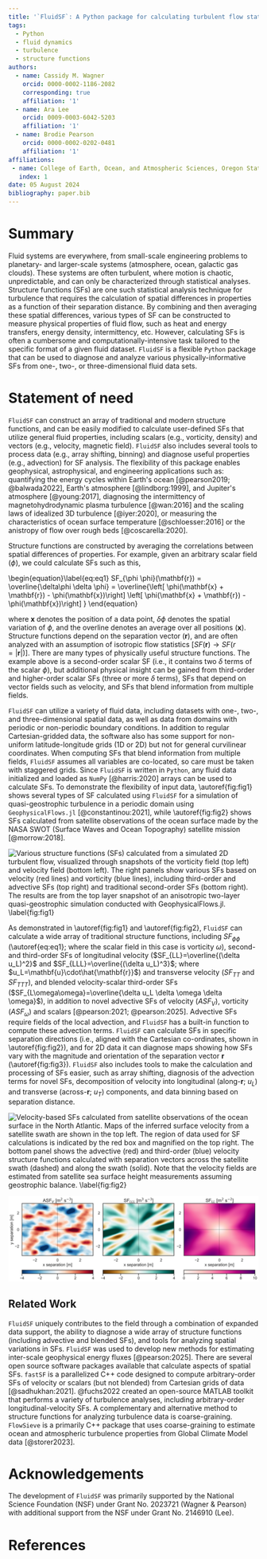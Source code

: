 ```yaml
---
title: '`FluidSF`: A Python package for calculating turbulent flow statistics'
tags:
  - Python
  - fluid dynamics
  - turbulence
  - structure functions
authors:
  - name: Cassidy M. Wagner
    orcid: 0000-0002-1186-2082
    corresponding: true
    affiliation: '1'
  - name: Ara Lee
    orcid: 0009-0003-6042-5203
    affiliation: '1'
  - name: Brodie Pearson
    orcid: 0000-0002-0202-0481
    affiliation: '1'
affiliations:
 - name: College of Earth, Ocean, and Atmospheric Sciences, Oregon State University, 1500 SW Jefferson Way, Corvallis, OR 97331
   index: 1
date: 05 August 2024
bibliography: paper.bib
---
```


# Summary

Fluid systems are everywhere, from small-scale engineering problems to planetary- and larger-scale systems (atmosphere, ocean, galactic gas clouds). These systems are often turbulent, where motion is chaotic, unpredictable, and can only be characterized through statistical analyses. Structure functions (SFs) are one such statistical analysis technique for turbulence that requires the calculation of spatial differences in properties as a function of their separation distance. By combining and then averaging these spatial differences, various types of SF can be constructed to measure physical properties of fluid flow, such as heat and energy transfers, energy density, intermittency, etc. However, calculating SFs is often a cumbersome and computationally-intensive task tailored to the specific format of a given fluid dataset. `FluidSF` is a flexible `Python` package that can be used to diagnose and analyze various physically-informative SFs from one-, two-, or three-dimensional fluid data sets.

# Statement of need

`FluidSF` can construct an array of traditional and modern structure functions, and can be easily modified to calculate user-defined SFs that utilize general fluid properties, including scalars (e.g., vorticity, density) and vectors (e.g., velocity, magnetic field). `FluidSF` also includes several tools to process data (e.g., array shifting, binning) and diagnose useful properties (e.g., advection) for SF analysis. The flexibility of this package enables geophysical, astrophysical, and engineering applications such as: quantifying the energy cycles within Earth's ocean [@pearson2019; @balwada2022], Earth's atmosphere [@lindborg:1999], and Jupiter's atmosphere [@young:2017], diagnosing the intermittency of magnetohydrodynamic plasma turbulence [@wan:2016] and the scaling laws of idealized 3D turbulence [@iyer:2020], or measuring the characteristics of ocean surface temperature [@schloesser:2016] or the anistropy of flow over rough beds [@coscarella:2020].

Structure functions are constructed by averaging the correlations between spatial differences of properties. For example, given an arbitrary scalar field ($\phi$), we could calculate SFs such as this,

\begin{equation}\label{eq:eq1}
SF_{\phi \phi}(\mathbf{r}) = \overline{\delta\phi \delta \phi} = \overline{\left[ \phi(\mathbf{x} + \mathbf{r}) - \phi(\mathbf{x})\right] \left[ \phi(\mathbf{x} + \mathbf{r}) - \phi(\mathbf{x})\right] }
\end{equation}

where $\mathbf{x}$ denotes the position of a data point, $\delta \phi$ denotes the spatial variation of $\phi$, and the overline denotes an average over all positions ($\mathbf{x}$). Structure functions depend on the separation vector ($\mathbf{r}$), and are often analyzed with an assumption of isotropic flow statistics [$SF(\mathbf{r})\rightarrow SF(r=|\mathbf{r}|)$]. There are many types of physically useful structure functions. The example above is a second-order scalar SF (i.e., it contains two $\delta$ terms of the scalar $\phi$), but additional physical insight can be gained from third-order and higher-order scalar SFs (three or more $\delta$ terms), SFs that depend on vector fields such as velocity, and SFs that blend information from multiple fields.

`FluidSF` can utilize a variety of fluid data, including datasets with one-, two-, and three-dimensional spatial data, as well as data from domains with periodic or non-periodic boundary conditions. In addition to regular Cartesian-gridded data, the software also has some support for non-uniform latitude-longitude grids (1D or 2D) but not for general curvilinear coordinates. When computing SFs that blend information from multiple fields, `FluidSF` assumes all variables are co-located, so care must be taken with staggered grids. Since `FluidSF` is written in `Python`, any fluid data initialized and loaded as `NumPy` [@harris:2020] arrays can be used to calculate SFs. To demonstrate the flexibility of input data, \autoref{fig:fig1} shows several types of SF calculated using `FluidSF` for a simulation of quasi-geostrophic turbulence in a periodic domain using `GeophysicalFlows.jl` [@constantinou:2021], while \autoref{fig:fig2} shows SFs calculated from satellite observations of the ocean surface made by the NASA SWOT (Surface Waves and Ocean Topography) satellite mission [@morrow:2018].

![Various structure functions (SFs) calculated from a simulated 2D turbulent flow, visualized through snapshots of the vorticity field (top left) and velocity field (bottom left). The right panels show various SFs based on velocity (red lines) and vorticity (blue lines), including third-order and advective SFs (top right) and traditional second-order SFs (bottom right). The results are from the top layer snapshot of an anisotropic two-layer quasi-geostrophic simulation conducted with GeophysicalFlows.jl. \label{fig:fig1}](figs/fig1.png)

As demonstrated in \autoref{fig:fig1} and \autoref{fig:fig2}, `FluidSF` can calculate a wide array of traditional structure functions, including $SF_{\phi \phi}$ (\autoref{eq:eq1}; where the scalar field in this case is vorticity $\omega$), second- and third-order SFs of longitudinal velocity ($SF_{LL}=\overline{(\delta u_L)^2}$ and $SF_{LLL}=\overline{(\delta u_L)^3}$; where $u_L=\mathbf{u}\cdot\hat{\mathbf{r}}$) and transverse velocity ($SF_{TT}$ and $SF_{TTT}$), and blended velocity-scalar third-order SFs ($SF_{L\omega\omega}=\overline{\delta u_L \delta \omega \delta \omega}$), in addition to novel advective SFs  of velocity ($ASF_{V}$), vorticity ($ASF_{\omega}$) and scalars [@pearson:2021; @pearson:2025]. Advective SFs require fields of the local advection, and `FluidSF` has a built-in function to compute these advection terms. `FluidSF` can calculate SFs in specific separation directions (i.e., aligned with the Cartesian co-ordinates, shown in \autoref{fig:fig2}), and for 2D data it can diagnose maps showing how SFs vary with the magnitude and orientation of the separation vector $\mathbf{r}$ (\autoref{fig:fig3}). `FluidSF` also includes tools to make the calculation and processing of SFs easier, such as array shifting, diagnosis of the advection terms for novel SFs, decomposition of velocity into longitudinal (along-$\mathbf{r}$; $u_L$) and transverse (across-$\mathbf{r}$; $u_T$) components, and data binning based on separation distance.

![Velocity-based SFs calculated from satellite observations of the ocean surface in the North Atlantic. Maps of the inferred surface velocity from a satellite swath are shown in the top left. The region of data used for SF calculations is indicated by the red box and magnified on the top right. The bottom panel shows the advective (red) and third-order (blue) velocity structure functions calculated with separation vectors across the satellite swath (dashed) and along the swath (solid). Note that the velocity fields are estimated from satellite sea surface height measurements assuming geostrophic balance. \label{fig:fig2}](figs/fig2.png)

![Maps showing the 2D spatial variation of various velocity structure functions. The left panel shows the advective velocity SF, the middle panel shows the third-order velocity SF, and the right panel shows the second-order velocity SF. These SFs were calculated from the same data as \autoref{fig:fig1}. \label{fig:fig3}](figs/fig3.png)

## Related Work

`FluidSF` uniquely contributes to the field through a combination of expanded data support, the ability to diagnose a wide array of structure functions (including advective and blended SFs), and tools for analyzing spatial variations in SFs. `FluidSF` was used to develop new methods for estimating inter-scale geophysical energy fluxes [@pearson:2025]. There are several open source software packages available that calculate aspects of spatial SFs. `fastSF` is a parallelized C++ code designed to compute arbitrary-order SFs of velocity or scalars (but not blended) from Cartesian grids of data [@sadhukhan:2021]. @fuchs2022 created an open-source MATLAB toolkit that performs a variety of turbulence analyses, including arbitrary-order longitudinal-velocity SFs. A complementary and alternative method to structure functions for analyzing turbulence data is coarse-graining. `FlowSieve` is a primarily C++ package that uses coarse-graining to estimate ocean and atmospheric turbulence properties from Global Climate Model data [@storer2023].

# Acknowledgements

The development of `FluidSF` was primarily supported by the National Science Foundation (NSF) under Grant No. 2023721 (Wagner \& Pearson) with additional support from the NSF under Grant No. 2146910 (Lee).

# References

